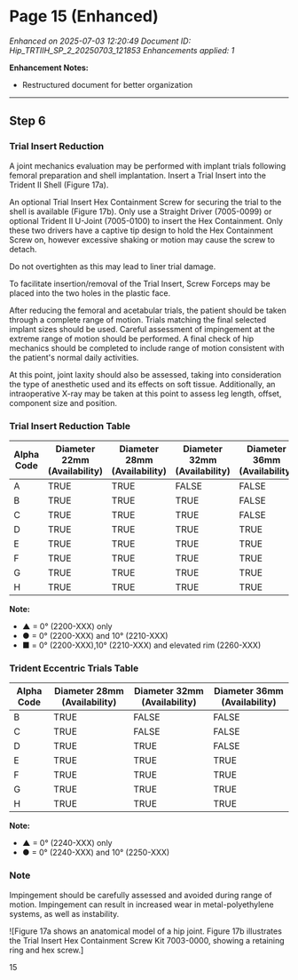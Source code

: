 # Page 15 (Enhanced)

*Enhanced on 2025-07-03 12:20:49*
*Document ID: Hip_TRTIIH_SP_2_20250703_121853*
*Enhancements applied: 1*

**Enhancement Notes:**
- Restructured document for better organization

---

## Step 6

### Trial Insert Reduction

A joint mechanics evaluation may be performed with implant trials following femoral preparation and shell implantation. Insert a Trial Insert into the Trident II Shell (Figure 17a).

An optional Trial Insert Hex Containment Screw for securing the trial to the shell is available (Figure 17b). Only use a Straight Driver (7005-0099) or optional Trident II U-Joint (7005-0100) to insert the Hex Containment. Only these two drivers have a captive tip design to hold the Hex Containment Screw on, however excessive shaking or motion may cause the screw to detach.

Do not overtighten as this may lead to liner trial damage.

To facilitate insertion/removal of the Trial Insert, Screw Forceps may be placed into the two holes in the plastic face.

After reducing the femoral and acetabular trials, the patient should be taken through a complete range of motion. Trials matching the final selected implant sizes should be used. Careful assessment of impingement at the extreme range of motion should be performed. A final check of hip mechanics should be completed to include range of motion consistent with the patient's normal daily activities.

At this point, joint laxity should also be assessed, taking into consideration the type of anesthetic used and its effects on soft tissue. Additionally, an intraoperative X-ray may be taken at this point to assess leg length, offset, component size and position.

### Trial Insert Reduction Table

| Alpha Code | Diameter 22mm (Availability) | Diameter 28mm (Availability) | Diameter 32mm (Availability) | Diameter 36mm (Availability) | Diameter 40mm (Availability) | Diameter 44mm (Availability) |
|------------|------------------------------|------------------------------|------------------------------|------------------------------|------------------------------|------------------------------|
| A          | TRUE                         | TRUE                         | FALSE                        | FALSE                        | FALSE                        | FALSE                        |
| B          | TRUE                         | TRUE                         | TRUE                         | FALSE                        | FALSE                        | FALSE                        |
| C          | TRUE                         | TRUE                         | TRUE                         | FALSE                        | FALSE                        | FALSE                        |
| D          | TRUE                         | TRUE                         | TRUE                         | TRUE                         | FALSE                        | FALSE                        |
| E          | TRUE                         | TRUE                         | TRUE                         | TRUE                         | TRUE                         | FALSE                        |
| F          | TRUE                         | TRUE                         | TRUE                         | TRUE                         | TRUE                         | TRUE                         |
| G          | TRUE                         | TRUE                         | TRUE                         | TRUE                         | TRUE                         | TRUE                         |
| H          | TRUE                         | TRUE                         | TRUE                         | TRUE                         | TRUE                         | TRUE                         |

**Note:** 
- ▲ = 0° (2200-XXX) only
- ● = 0° (2200-XXX) and 10° (2210-XXX)
- ■ = 0° (2200-XXX),10° (2210-XXX) and elevated rim (2260-XXX)

### Trident Eccentric Trials Table

| Alpha Code | Diameter 28mm (Availability) | Diameter 32mm (Availability) | Diameter 36mm (Availability) |
|------------|------------------------------|------------------------------|------------------------------|
| B          | TRUE                         | FALSE                        | FALSE                        |
| C          | TRUE                         | FALSE                        | FALSE                        |
| D          | TRUE                         | TRUE                         | FALSE                        |
| E          | TRUE                         | TRUE                         | TRUE                         |
| F          | TRUE                         | TRUE                         | TRUE                         |
| G          | TRUE                         | TRUE                         | TRUE                         |
| H          | TRUE                         | TRUE                         | TRUE                         |

**Note:** 
- ▲ = 0° (2240-XXX) only
- ● = 0° (2240-XXX) and 10° (2250-XXX)

### Note
Impingement should be carefully assessed and avoided during range of motion. Impingement can result in increased wear in metal-polyethylene systems, as well as instability.

![Figure 17a shows an anatomical model of a hip joint. Figure 17b illustrates the Trial Insert Hex Containment Screw Kit 7003-0000, showing a retaining ring and hex screw.]

15
